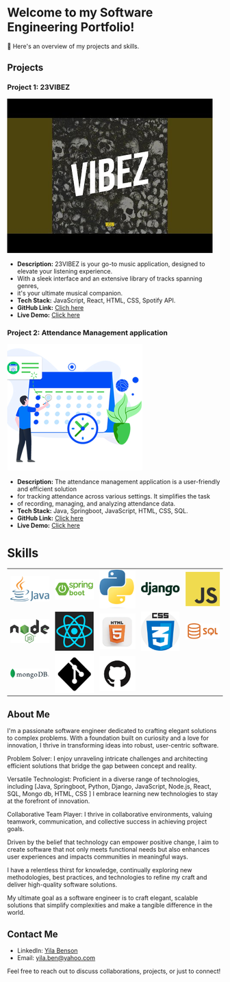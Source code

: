 
# Welcome to my Software Engineering Portfolio!

🚀 Here's an overview of my projects and skills.

## Projects

### Project 1: 23VIBEZ
![Project Image](https://raw.githubusercontent.com/wyeben/23vibez/main/public/favicon.ico)

- **Description:** 23VIBEZ is your go-to music application, designed to elevate your listening experience.
-   With a sleek interface and an extensive library of tracks spanning genres,
-   it's your ultimate musical companion.
- **Tech Stack:** JavaScript, React, HTML, CSS, Spotify API.
- **GitHub Link:** [Clich here](https://github.com/wyeben/23vibez)
- **Live Demo:** [Click here](https://23vibez.vercel.app/)

### Project 2: Attendance Management application
![Project Image](https://github.com/wyeben/attendance-management-/blob/main/attendanceLandingPage/assets/Screenshot%202023-12-05%20154051.png)
- **Description:** The attendance management application is a user-friendly and efficient solution
-   for tracking attendance across various settings. It simplifies the task
-   of recording, managing, and analyzing attendance data.
- **Tech Stack:** Java, Springboot, JavaScript, HTML, CSS, SQL.
- **GitHub Link:** [Click here ](https://github.com/wyeben/attendance-management-)
- **Live Demo:** [Click here ](https://wyeben.github.io/attendance-management-/attendanceLandingPage/index.html)

<!-- Add more projects as needed -->
<!--
# Skills

<img src="https://github.com/wyeben/logo/blob/main/java-logo-CE0198242E-seeklogo.com.png" alt="Java" width="100">
<img src="https://github.com/wyeben/logo/blob/main/spring-boot.png" alt="Springboot" width="100">
<img src="https://github.com/wyeben/logo/blob/main/Python-logo-notext.svg.png" alt="Python" width="100">
<img src="https://github.com/wyeben/logo/blob/main/django-logo-positive.png" alt="Django" width="100">
<img src="https://github.com/wyeben/logo/blob/main/JavaScript-logo.png" alt="JavaScript" width="100">
<img src="https://github.com/wyeben/logo/blob/main/590px-Node.js_logo.svg.png" alt="Node.js" width="100">
<img src="https://github.com/wyeben/logo/blob/main/react-1-logo-png-transparent.png" alt="React" width="100">
<img src="https://github.com/wyeben/logo/blob/main/html-logo.webp" alt="Html" width="100">
<img src="https://github.com/wyeben/logo/blob/main/919826.png" alt="Css" width="100">
<img src="https://github.com/wyeben/logo/blob/main/Sql_data_base_with_logo.png" alt="SQL" width="100">
<img src="https://github.com/wyeben/logo/blob/main/MongoDB_Logo.svg.png" alt="Mongodb" width="100">
<img src="https://github.com/wyeben/logo/blob/main/logomark-black@2x.png" alt="Git" width="100">
<img src="https://github.com/wyeben/logo/blob/main/GitHub-Mark-ea2971cee799.png" alt="Github" width="100">
-->
# Skills

|       |       |       |       |       |
|-------|-------|-------|-------|-------|
| ![Java](https://github.com/wyeben/logo/blob/main/java-logo-CE0198242E-seeklogo.com.png) | ![Springboot](https://github.com/wyeben/logo/blob/main/spring-boot.png) | ![Python](https://github.com/wyeben/logo/blob/main/Python-logo-notext.svg.png) | ![Django](https://github.com/wyeben/logo/blob/main/django-logo-positive.png) | ![JavaScript](https://github.com/wyeben/logo/blob/main/JavaScript-logo.png) |
| ![Node.js](https://github.com/wyeben/logo/blob/main/590px-Node.js_logo.svg.png) | ![React](https://github.com/wyeben/logo/blob/main/react-1-logo-png-transparent.png) | ![Html](https://github.com/wyeben/logo/blob/main/html-logo.webp) | ![Css](https://github.com/wyeben/logo/blob/main/919826.png) | ![SQL](https://github.com/wyeben/logo/blob/main/Sql_data_base_with_logo.png) |
| ![Mongodb](https://github.com/wyeben/logo/blob/main/MongoDB_Logo.svg.png) | ![Git](https://github.com/wyeben/logo/blob/main/logomark-black@2x.png) | ![Github](https://github.com/wyeben/logo/blob/main/GitHub-Mark-ea2971cee799.png) |       |       |




## About Me

I'm a passionate software engineer dedicated to crafting elegant solutions 
to complex problems. With a foundation built on curiosity and a love for innovation,
I thrive in transforming ideas into robust, user-centric software.

Problem Solver: I enjoy unraveling intricate challenges and architecting efficient 
solutions that bridge the gap between concept and reality.

Versatile Technologist: Proficient in a diverse range of technologies, including
[Java, Springboot, Python, Django, JavaScript, Node.js, React, SQL, Mongo db, HTML, CSS ]
I embrace learning new technologies to stay at the forefront of innovation.

Collaborative Team Player: I thrive in collaborative environments, valuing teamwork, communication,
and collective success in achieving project goals.

Driven by the belief that technology can empower positive change, I aim to create software that 
not only meets functional needs but also enhances user experiences and impacts communities in meaningful ways.

I have a relentless thirst for knowledge, continually exploring new methodologies, 
best practices, and technologies to refine my craft and deliver high-quality software solutions.

My ultimate goal as a software engineer is to craft elegant, scalable solutions that simplify complexities 
and make a tangible difference in the world.


## Contact Me

- LinkedIn: [Yila Benson ](https://www.linkedin.com/in/yila-benson-872392132/)
- Email: yila.ben@yahoo.com

Feel free to reach out to discuss collaborations, projects, or just to connect!

<!-- Add more sections like Education, Certifications, etc., if needed -->


<!---
wyeben/wyeben is a ✨ special ✨ repository because its `README.md` (this file) appears on your GitHub profile.
You can click the Preview link to take a look at your changes.
--->
